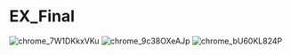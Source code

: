 # EX_Final
![chrome_7W1DKkxVKu](https://github.com/he1ox/EX_Final/assets/68780219/e07b07b6-ea32-428f-85b2-128dcb3cb6a5)
![chrome_9c38OXeAJp](https://github.com/he1ox/EX_Final/assets/68780219/3f769ac7-6245-402c-b679-f17be6b2d715)
![chrome_bU60KL824P](https://github.com/he1ox/EX_Final/assets/68780219/8d087b94-384a-4c20-b3d3-3617751ab282)

